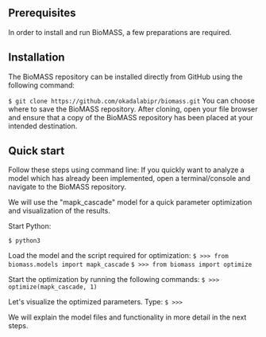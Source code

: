 ## Prerequisites
In order to install and run BioMASS, a few preparations are required.


## Installation
The BioMASS repository can be installed directly from GitHub using the following command:

`
$ git clone https://github.com/okadalabipr/biomass.git
`
You can choose where to save the BioMASS repository.
After cloning, open your file browser and ensure that a copy of the BioMASS repository has been placed at your intended destination.

## Quick start

Follow these steps using command line:
If you quickly want to analyze a model which has already been implemented, open a terminal/console and navigate to the BioMASS repository.

We will use the "mapk_cascade" model for a quick parameter optimization and visualization of the results.

Start Python:

`$ python3
`

Load the model and the script required for optimization:
`
$ >>> from biomass.models import mapk_cascade
`
`
$ >>> from biomass import optimize
`

Start the optimization by running the following commands:
`
$ >>> optimize(mapk_cascade, 1)
`

Let's visualize the optimized parameters.
Type:
`
$ >>>
`

We will explain the model files and functionality in more detail in the next steps.
